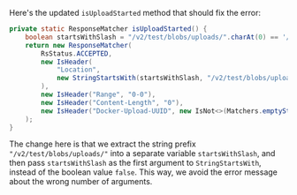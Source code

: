 Here's the updated `isUploadStarted` method that should fix the error:

```java
private static ResponseMatcher isUploadStarted() {
    boolean startsWithSlash = "/v2/test/blobs/uploads/".charAt(0) == '/';
    return new ResponseMatcher(
        RsStatus.ACCEPTED,
        new IsHeader(
            "Location",
            new StringStartsWith(startsWithSlash, "/v2/test/blobs/uploads/")
        ),
        new IsHeader("Range", "0-0"),
        new IsHeader("Content-Length", "0"),
        new IsHeader("Docker-Upload-UUID", new IsNot<>(Matchers.emptyString()))
    );
}
```

The change here is that we extract the string prefix `"/v2/test/blobs/uploads/"` into a separate variable `startsWithSlash`, and then pass `startsWithSlash` as the first argument to `StringStartsWith`, instead of the boolean value `false`. This way, we avoid the error message about the wrong number of arguments.